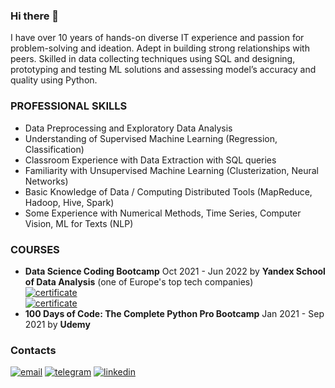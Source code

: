 ### Hi there 👋

I have over 10 years of hands-on diverse IT experience and passion for problem-solving and ideation. Adept in building strong relationships with peers. Skilled in data collecting techniques using SQL and designing, prototyping and testing ML solutions and assessing model’s accuracy and quality using Python.


### PROFESSIONAL SKILLS
- Data Preprocessing and Exploratory Data Analysis
- Understanding of Supervised Machine Learning (Regression, Classification)
- Classroom Experience with Data Extraction with SQL queries
- Familiarity with Unsupervised Machine Learning (Clusterization, Neural Networks)
- Basic Knowledge of Data / Computing Distributed Tools (MapReduce, Hadoop, Hive, Spark)
- Some Experience with Numerical Methods, Time Series, Computer Vision, ML for Texts (NLP)


### COURSES
- **Data Science Coding Bootcamp** Oct 2021 - Jun 2022 by **Yandex School of Data Analysis** (one of Europe's top tech companies)  
[![certificate](https://img.shields.io/badge/сertificate-Data%20Scientist%20ENG-8abd80)](https://github.com/imeleges/YPDS_Projects/tree/main/certificates/сertificate_yandex_data_scientist_ENG.png)  
[![certificate](https://img.shields.io/badge/сertificate-Data%20Scientist%20RUS-8abd80)](https://github.com/imeleges/YPDS_Projects/tree/main/certificates/сertificate_yandex_data_scientist_RUS.png)  
- **100 Days of Code: The Complete Python Pro Bootcamp** Jan 2021 - Sep 2021 by **Udemy**

### Contacts
[![email](https://img.shields.io/badge/send%20me-email-f5c945)](mailto:eleges@ya.ru?subject=[GitHub])
[![telegram](https://img.shields.io/badge/chat%20in-telegram-4799d1)](https://t.me/crypticowl)
[![linkedin](https://img.shields.io/badge/add%20on-linkedin-3579b1)](https://www.linkedin.com/in/eugene--popov)  

<!--
[![email](https://img.shields.io/static/v1?label=&message=email&color=f5c945)](#)
[![telegram](https://img.shields.io/static/v1?label=&message=telegram&color=4799d1)](#)
[![linkedin](https://img.shields.io/static/v1?label=&message=linkedin&color=3579b1)](#)
-->
